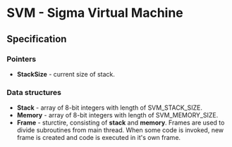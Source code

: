 # SVM - Sigma Virtual Machine

## Specification

### Pointers

* **StackSize** - current size of stack.

### Data structures

* **Stack** - array of 8-bit integers with length of SVM_STACK_SIZE.
* **Memory** - array of 8-bit integers with length of SVM_MEMORY_SIZE.
* **Frame** - sturctire, consisting of **stack** and **memory**.
Frames are used to divide subroutines from main thread.
When some code is invoked, new frame is created and code is executed in it's own frame.


